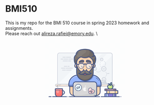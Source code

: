 # BMI510 

This is my repo for the BMI 510 course in spring 2023 homework and assignments. \
Please reach out alireza.rafiei@emory.edu. \


<div align="center">
<img align="center" style="width:16rem; height:auto" src="https://raw.githubusercontent.com/Elanza-48/Elanza-48/41a4790484e268102dfdab2b7c59d440d3ffafab/resources/img/geek.gif" />
</div>
